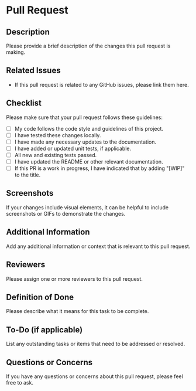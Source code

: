 # Pull Request

## Description
Please provide a brief description of the changes this pull request is making.

## Related Issues
- If this pull request is related to any GitHub issues, please link them here.

## Checklist
Please make sure that your pull request follows these guidelines:

- [ ] My code follows the code style and guidelines of this project.
- [ ] I have tested these changes locally.
- [ ] I have made any necessary updates to the documentation.
- [ ] I have added or updated unit tests, if applicable.
- [ ] All new and existing tests passed.
- [ ] I have updated the README or other relevant documentation.
- [ ] If this PR is a work in progress, I have indicated that by adding "[WIP]" to the title.

## Screenshots
If your changes include visual elements, it can be helpful to include screenshots or GIFs to demonstrate the changes.

## Additional Information
Add any additional information or context that is relevant to this pull request.

## Reviewers
Please assign one or more reviewers to this pull request.

## Definition of Done
Please describe what it means for this task to be complete.

## To-Do (if applicable)
List any outstanding tasks or items that need to be addressed or resolved.

## Questions or Concerns
If you have any questions or concerns about this pull request, please feel free to ask.
